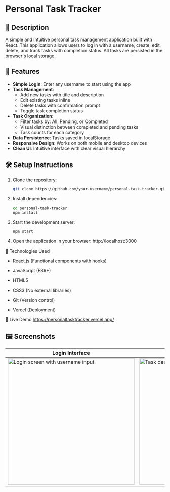 # Personal Task Tracker

## 📖 Description
A simple and intuitive personal task management application built with React. This application allows users to log in with a username, create, edit, delete, and track tasks with completion status. All tasks are persisted in the browser's local storage.

## 🚀 Features
- **Simple Login**: Enter any username to start using the app
- **Task Management**:
  - Add new tasks with title and description
  - Edit existing tasks inline
  - Delete tasks with confirmation prompt
  - Toggle task completion status
- **Task Organization**:
  - Filter tasks by: All, Pending, or Completed
  - Visual distinction between completed and pending tasks
  - Task counts for each category
- **Data Persistence**: Tasks saved in localStorage
- **Responsive Design**: Works on both mobile and desktop devices
- **Clean UI**: Intuitive interface with clear visual hierarchy

## 🛠 Setup Instructions
1. Clone the repository:
   ```bash
   git clone https://github.com/your-username/personal-task-tracker.git

2. Install dependencies:
   ```bash
   cd personal-task-tracker
   npm install

3. Start the development server:
   ```bash
   npm start

4. Open the application in your browser:
   http://localhost:3000

🧰 Technologies Used
- React.js (Functional components with hooks)

- JavaScript (ES6+)

- HTML5

- CSS3 (No external libraries)

- Git (Version control)

- Vercel (Deployment)

🔗 Live Demo
https://personaltasktracker.vercel.app/


## 🖼 Screenshots

<div align="center">
  
| Login Interface | Task Management | Completed Tasks |
|-----------------|-----------------|-----------------|
| <img src="src/screenshots/login.png" width="400" alt="Login screen with username input"> | <img src="src/screenshots/dashboard.png" width="400" alt="Task dashboard showing filters and tasks"> | <img src="src/screenshots/completed.png" width="400" alt="Completed tasks view"> |

</div>
